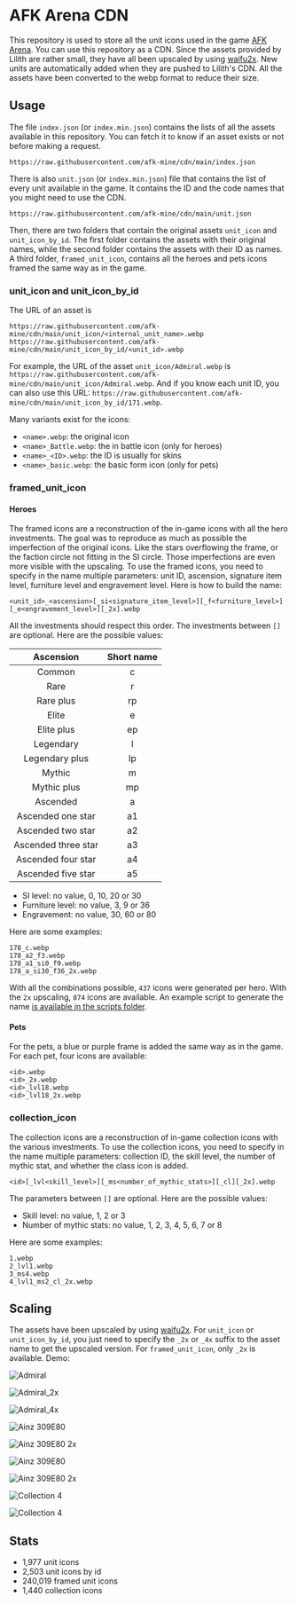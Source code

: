 # AFK Arena CDN

This repository is used to store all the unit icons used in the game [AFK Arena](https://www.afkarena.com/). 
You can use this repository as a CDN.
Since the assets provided by Lilith are rather small, they have all been upscaled by using [waifu2x](https://github.com/nihui/waifu2x-ncnn-vulkan).
New units are automatically added when they are pushed to Lilith's CDN. 
All the assets have been converted to the webp format to reduce their size.

## Usage
The file `index.json` (or `index.min.json`) contains the lists of all the assets available in this repository. You can fetch it to know if an asset exists or not before making a request.
```
https://raw.githubusercontent.com/afk-mine/cdn/main/index.json
```
There is also `unit.json` (or `index.min.json`) file that contains the list of every unit available in the game. It contains the ID and the code names that you might need to use the CDN.
```
https://raw.githubusercontent.com/afk-mine/cdn/main/unit.json
```
Then, there are two folders that contain the original assets `unit_icon` and `unit_icon_by_id`. The first folder contains the assets with their original names, while the second folder contains the assets with their ID as names.
A third folder, `framed_unit_icon`, contains all the heroes and pets icons framed the same way as in the game.

### unit_icon and unit_icon_by_id
The URL of an asset is 
```
https://raw.githubusercontent.com/afk-mine/cdn/main/unit_icon/<internal_unit_name>.webp
https://raw.githubusercontent.com/afk-mine/cdn/main/unit_icon_by_id/<unit_id>.webp
```
For example, the URL of the asset `unit_icon/Admiral.webp` is `https://raw.githubusercontent.com/afk-mine/cdn/main/unit_icon/Admiral.webp`.
And if you know each unit ID, you can also use this URL: `https://raw.githubusercontent.com/afk-mine/cdn/main/unit_icon_by_id/171.webp`.

Many variants exist for the icons:
- `<name>.webp`: the original icon
- `<name>_Battle.webp`: the in battle icon (only for heroes)
- `<name>_<ID>.webp`: the ID is usually for skins
- `<name>_basic.webp`: the basic form icon (only for pets)

### framed_unit_icon

#### Heroes
The framed icons are a reconstruction of the in-game icons with all the hero investments. The goal was to reproduce as much as possible the imperfection of the original icons. Like the stars overflowing the frame, or the faction circle not fitting in the SI circle. Those imperfections are even more visible with the upscaling.
To use the framed icons, you need to specify in the name multiple parameters: unit ID, ascension, signature item level, furniture level and engravement level. Here is how to build the name:
```
<unit_id>_<ascension>[_si<signature_item_level>][_f<furniture_level>][_e<engravement_level>][_2x].webp
```
All the investments should respect this order. The investments between `[]` are optional. Here are the possible values:

|      Ascension      | Short name |
|:-------------------:|:----------:|
|       Common        |     c      |
|        Rare         |     r      |
|      Rare plus      |     rp     |
|        Elite        |     e      |
|     Elite plus      |     ep     |
|      Legendary      |     l      |
|   Legendary plus    |     lp     |
|       Mythic        |     m      |
|     Mythic plus     |     mp     |
|      Ascended       |     a      |
|  Ascended one star  |     a1     |
|  Ascended two star  |     a2     |
| Ascended three star |     a3     |
| Ascended four star  |     a4     |
| Ascended five star  |     a5     |

- SI level: no value, 0, 10, 20 or 30
- Furniture level: no value, 3, 9 or 36
- Engravement: no value, 30, 60 or 80

Here are some examples:
```
178_c.webp
178_a2_f3.webp
178_a1_si0_f9.webp
178_a_si30_f36_2x.webp
```

With all the combinations possible, `437` icons were generated per hero. With the `2x` upscaling, `874` icons are available.
An example script to generate the name [is available in the scripts folder](https://github.com/afk-mine/cdn/blob/main/scripts/nameGenerator.ts).

#### Pets
For the pets, a blue or purple frame is added the same way as in the game. For each pet, four icons are available:
```
<id>.webp
<id>_2x.webp
<id>_lvl18.webp
<id>_lvl18_2x.webp
```

### collection_icon
The collection icons are a reconstruction of in-game collection icons with the various investments.
To use the collection icons, you need to specify in the name multiple parameters: collection ID, the skill level, the number of mythic stat, and whether the class icon is added.
```
<id>[_lvl<skill_level>][_ms<number_of_mythic_stats>][_cl][_2x].webp
```
The parameters between `[]` are optional. Here are the possible values:
- Skill level: no value, 1, 2 or 3
- Number of mythic stats: no value, 1, 2, 3, 4, 5, 6, 7 or 8

Here are some examples:
```
1.webp
2_lvl1.webp
3_ms4.webp
4_lvl1_ms2_cl_2x.webp
```

## Scaling
The assets have been upscaled by using [waifu2x](https://github.com/nihui/waifu2x-ncnn-vulkan). For `unit_icon` or `unit_icon_by_id`, you just need to specify the `_2x` or `_4x` suffix to the asset name to get the upscaled version. For `framed_unit_icon`, only `_2x` is available. Demo:

![Admiral](https://raw.githubusercontent.com/afk-mine/cdn/main/unit_icon/Admiral.webp)

![Admiral_2x](https://raw.githubusercontent.com/afk-mine/cdn/main/unit_icon/Admiral_2x.webp)

![Admiral_4x](https://raw.githubusercontent.com/afk-mine/cdn/main/unit_icon/Admiral_4x.webp)

![Ainz 309E80](https://raw.githubusercontent.com/afk-mine/cdn/main/framed_unit_icon/98_a5_si30_f9_e80.webp)

![Ainz 309E80 2x](https://raw.githubusercontent.com/afk-mine/cdn/main/framed_unit_icon/98_a5_si30_f9_e80_2x.webp)

![Ainz 309E80](https://raw.githubusercontent.com/afk-mine/cdn/main/framed_unit_icon/6015.webp)

![Ainz 309E80 2x](https://raw.githubusercontent.com/afk-mine/cdn/main/framed_unit_icon/6015_lvl18_2x.webp)

![Collection 4](https://raw.githubusercontent.com/afk-mine/cdn/main/collection_icon/4_lvl3_ms8_cl.webp)

![Collection 4](https://raw.githubusercontent.com/afk-mine/cdn/main/collection_icon/4_lvl3_ms8_cl_2x.webp)


## Stats
<!-- stats-start -->
 - 1,977 unit icons
 - 2,503 unit icons by id
 - 240,019 framed unit icons
 - 1,440 collection icons
<!-- stats-end -->
